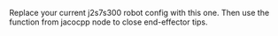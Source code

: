Replace your current j2s7s300 robot config with this one. Then use the function from jacocpp node to close end-effector tips.
